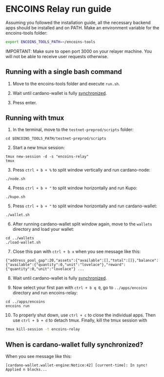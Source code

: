 # ENCOINS Relay run guide

Assuming you followed the installation guide, all the necessary backend apps should be installed and on PATH. Make an environment variable for the encoins-tools folder:
```bash
export ENCOINS_TOOLS_PATH=~/encoins-tools
```

IMPORTANT: Make sure to open port 3000 on your relayer machine. You will not be able to receive user requests otherwise.

## Running with a single bash command

1. Move to the encoins-tools folder and execute ```run.sh```.

2. Wait until cardano-wallet is fully [synchronized](https://github.com/encryptedcoins/encoins-tools/blob/main/RUN.md#When-is-cardano-wallet-fully-synchronized?).

3. Press enter.

## Running with tmux

1. In the terminal, move to the  ```testnet-preprod/scripts``` folder:

```code
cd $ENCOINS_TOOLS_PATH/testnet-preprod/scripts
```

2. Start a new tmux session:

```code
tmux new-session -d -s "encoins-relay"
tmux
```

3. Press ```ctrl + b + %``` to split window vertically and run cardano-node:

```tmux
./node.sh
```

4. Press ```ctrl + b + "``` to split window horizontally and run Kupo:

```tmux
./kupo.sh
```

5. Press ```ctrl + b + "``` to split window horizontally and run cardano-wallet:

```tmux
./wallet.sh
```

6. After running cardano-wallet split window again, move to the ```wallets``` directory and load your wallet:

```tmux
cd ../wallets
./load-wallet.sh
```

7. Close this pan with ```ctrl + b x``` when you see message like this:

```code
{"address_pool_gap":20,"assets":{"available":[],"total":[]},"balance":{"available":{"quantity":0,"unit":"lovelace"},"reward":{"quantity":0,"unit":"lovelace"} ...
```

8. Wait until cardano-wallet is fully [synchronized](https://github.com/encryptedcoins/encoins-tools/blob/main/RUN.md#When-is-cardano-wallet-fully-synchronized?).

9. Now select your first pan with ```ctrl + b q 0```, go to ```../apps/encoins``` directory and run encoins-relay:
```tmux
cd ../apps/encoins
encoins run
```

10. To properly shut down, use ```ctrl + c``` to close the individual apps. Then use ```ctrl + b + d``` to detach tmux. Finally, kill the tmux session with
```bash
tmux kill-session -t encoins-relay
```

## When is cardano-wallet fully synchronized?

When you see message like this:

```code
[cardano-wallet.wallet-engine:Notice:42] [current-time]: In sync! Applied n blocks...
```

